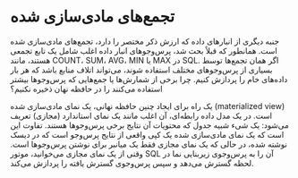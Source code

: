# تجمع‌های مادی‌سازی شده

جنبه دیگری از انبارهای داده که ارزش ذکر مختصر را دارد، تجمع‌های مادی‌سازی شده است. همانطور که قبلاً بحث شد، پرس‌وجوهای انبار داده اغلب شامل یک تابع تجمعی هستند، مانند COUNT، SUM، AVG، MIN یا MAX در SQL. اگر همان تجمع‌ها توسط بسیاری از پرس‌وجوهای مختلف استفاده شوند، می‌تواند اتلاف منابع باشد که هر بار داده‌های خام را پردازش کنیم. چرا برخی از شمارش‌ها یا جمع‌هایی که پرس‌وجوها بیشتر استفاده می‌کنند را در حافظه نهان ذخیره نکنیم؟

یک راه برای ایجاد چنین حافظه نهانی، یک نمای مادی‌سازی شده (materialized view) است. در یک مدل داده رابطه‌ای، آن اغلب مانند یک نمای استاندارد (مجازی) تعریف می‌شود: یک شیء شبیه جدول که محتویات آن نتایج برخی پرس‌وجوها هستند. تفاوت این است که یک نمای مادی‌سازی شده یک کپی واقعی از نتایج پرس‌وجو است که در دیسک نوشته شده، در حالی که یک نمای مجازی فقط یک میانبر برای نوشتن پرس‌وجوها است. وقتی از یک نمای مجازی می‌خوانید، موتور SQL آن را به پرس‌وجوی زیربنایی نما در لحظه گسترش می‌دهد و سپس پرس‌وجوی گسترش یافته را پردازش می‌کند.